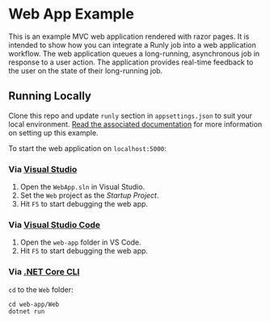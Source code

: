 # Web App Example

This is an example MVC web application rendered with razor pages. It is intended to show how you can integrate a Runly job into a web application workflow. The web application queues a long-running, asynchronous job in response to a user action. The application provides real-time feedback to the user on the state of their long-running job.

## Running Locally

Clone this repo and update `runly` section in `appsettings.json` to suit your local environment. [Read the associated documentation](https://www.runly.io/docs/examples/web/#setup) for more information on setting up this example.

To start the web application on `localhost:5000`:

### Via [Visual Studio](https://visualstudio.microsoft.com/)

1. Open the `WebApp.sln` in Visual Studio.
2. Set the `Web` project as the _Startup Project_.
3. Hit `F5` to start debugging the web app.

### Via [Visual Studio Code](https://code.visualstudio.com/)

1. Open the `web-app` folder in VS Code.
2. Hit `F5` to start debugging the web app.

### Via [.NET Core CLI](https://docs.microsoft.com/en-us/dotnet/core/tools/)

`cd` to the `Web` folder:

```
cd web-app/Web
dotnet run
```
